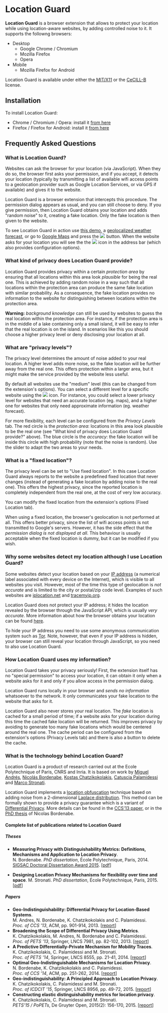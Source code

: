 # Location Guard

**Location Guard** is a browser extension that allows to protect your location
while using location-aware websites, by adding controlled noise to it.
It supports the followng browsers:

* Desktop
  * Google Chrome / Chromium
  * Mozilla Firefox
  * Opera
* Mobile
  * Mozilla Firefox for Android

Location Guard is available under either the [MIT/X11](https://opensource.org/licenses/mit-license.php)
or the [CeCILL-B](http://www.cecill.info/licences.fr.html) license.

## Installation

To install Location Guard:

* Chrome / Chromium / Opera: install it [from here](https://chrome.google.com/webstore/detail/location-guard/cfohepagpmnodfdmjliccbbigdkfcgia)
* Firefox / Firefox for Android: install it [from here](https://addons.mozilla.org/firefox/addon/location-guard/)

## Frequently Asked Questions

### What is Location Guard?

Websites can ask the browser for your location (via JavaScript). When they do
so, the browser first asks your permission, and if you accept, it detects your
location (typically by transmitting a list of available wifi access points to a
geolocation provider such as Google Location Services, or via GPS if available)
and gives it to the website.

Location Guard is a browser extension that intercepts this procedure. The
permission dialog appears as usual, and you can still choose to deny. If you
give permission, then Location Guard obtains your location and adds "random
noise" to it, creating a fake location. Only the fake location is then given to
the website.

To see Location Guard in action use [this demo](https://browserleaks.com/geo), a
[geolocalized weather forecast](https://darksky.net/), or go to [Google
Maps](https://www.google.com/maps) and press the ![](src/images/gmaps_dot.png)
button. When the website asks for your location you will see the the
![](src/images/pin_19.png) icon in the address bar (which also provides
configuration options).

### What kind of privacy does Location Guard provide?

Location Guard provides privacy within a certain _protection area_ by ensuring
that all locations within this area look _plausible_ for being the real one.
This is achieved by adding random noise in a way such that all locations within
the protection area can produce the same fake location with similar probability.
As a consequence, the fake location provides no information to the website for
distinguishing between locations within the protection area.

**Warning:** _background knowledge_ can still be used by websites to guess the
real location within the protection area. For instance, if the protection area
is in the middle of a lake containing only a small island, it will be easy to
infer that the real location is on the island. In scenarios like this you should
choose a higher privacy level or deny disclosing your location at all.

### What are "privacy levels"?

The privacy level determines the amount of noise added to your real location. A
higher level adds more noise, so the fake location will be further away from the
real one. This offers protection within a larger area, but it might make the
service provided by the website less useful.

By default all websites use the "medium" level (this can be changed from the
extension's options). You can select a different level for a specific website
using the ![](src/images/pin_19.png) icon. For instance, you could select
a lower privacy level for websites that need an accurate location (eg. maps),
and a higher one for websites that only need approximate information (eg.
weather forecast).

For more flexibility, each level can be configured from the _Privacy Levels_
tab. The red circle is the _protection area_: locations in this area look
plausible to be the real one (see "What kind of privacy does Location Guard
provide?" above). The blue circle is the _accuracy_: the fake location will be
inside this circle with high probability (note that the noise is random). Use
the slider to adapt the two areas to your needs.

### What is a "fixed location"?

The privacy level can be set to "Use fixed location". In this case Location
Guard always reports to the website a predefined fixed location that never
changes (instead of generating a fake location by adding noise to the real one).
This offers the highest privacy, since the reported location is completely
independent from the real one, at the cost of very low accuracy.

You can modify the fixed location from the extension's options (Fixed Location
tab).

When using a fixed location, the browser's geolocation is not performed at all.
This offers better privacy, since the list of wifi access points is not
transmitted to Google's servers. However, it has the side effect that the
_permission dialog is not displayed at all_. This behaviour is usually
acceptable when the fixed location is dummy, but it can be modified if you wish.

### Why some websites detect my location although I use Location Guard?

Some websites detect your location based on your [IP
address](https://en.wikipedia.org/wiki/IP_address) (a numerical label associated
with every device on the Internet), which is visible to all websites you visit.
However, most of the time this type of geolocation is _not accurate_ and is
limited to the city or postal/zip code level. Examples of such websites are
[iplocation.net](https://www.iplocation.net/) and
[tracemyip.org](https://www.tracemyip.org/).

Location Guard does not protect your IP address; it hides the location revealed
by the browser through the JavaScript API, which is usually _very accurate_.
More information about how the browser obtains your location can be found
[here](https://www.mozilla.org/firefox/geolocation/).

To hide your IP address you need to use some anonymous communication system such
as [Tor](https://www.torproject.org/). Note, however, that even if your IP
address is hidden, your browser can still reveal your location through
JavaScript, so you need to also use Location Guard.

### How Location Guard uses my information?

Location Guard takes your privacy seriously! First, the extension itself has no
"special permission" to access your location, it can obtain it only when a
website asks for it and only if you allow access in the permission dialog.

Location Guard runs locally in your browser and _sends no information_
whatsoever to the network. It only communicates your fake location to the
website that asks for it.

Location Guard also never stores your real location. The _fake_ location is
cached for a small period of time; if a website asks for your location during
this time the cached fake location will be returned. This improves privacy by
avoiding to generate too many fake locations which would be centered around the
real one. The cache period can be configured from the extension's options
(Privacy Levels tab) and there is also a button to delete the cache.

### What is the technology behind Location Guard?

Location Guard is a product of research carried out at the Ecole Polytechnique of Paris,
CNRS and Inria. It is based on work by [Miguel Andrés](http://www.lix.polytechnique.fr/~mandres),
[Nicolás Bordenabe](http://www.lix.polytechnique.fr/~nbordenabe/),
[Kostas Chatzikokolakis](http://www.lix.polytechnique.fr/~kostas/),
[Catuscia Palamidessi](http://www.lix.polytechnique.fr/~catuscia/) and
[Marco Stronati](http://www.lix.polytechnique.fr/~stronati/).

Location Guard implements a [location obfuscation](https://en.wikipedia.org/wiki/Location_obfuscation)
technique based on adding noise from a 2-dimensional
[Laplace distribution](https://en.wikipedia.org/wiki/Laplace_distribution).
This method can be formally shown to provide a privacy guarantee which is a variant
of [Differential Privacy](https://en.wikipedia.org/wiki/Differential_privacy).
More details can be found in the [CCS'13 paper](http://arxiv.org/abs/1212.1984),
or in the [PhD thesis](https://pastel.archives-ouvertes.fr/tel-01098088/document)
of Nicolas Bordenabe.

#### Complete list of publications related to Location Guard

##### Theses

* **Measuring Privacy with Distinguishability Metrics: Definitions, Mechanisms and Application to Location Privacy**.  
  N. Bordenabe.
  _PhD dissertation_, École Polytechnique, Paris, 2014.
  [SIGSAC Doctoral Dissertation Award 2015](http://www.sigsac.org/award/diss-awards.html).
  [[pdf](https://pastel.archives-ouvertes.fr/tel-01098088/document)]

* **Designing Location Privacy Mechanisms for flexibility over time and space**.
  M. Stronati.
  _PhD dissertation_, École Polytechnique, Paris, 2015. [[pdf](https://pastel.archives-ouvertes.fr/tel-01243295/document)]

##### Papers

* **Geo-Indistinguishability: Differential Privacy for Location-Based Systems**.  
  M. Andres, N. Bordenabe, K. Chatzikokolakis and C. Palamidessi.  
  _Proc. of CCS '13_, ACM, pp. 901-914, 2013. [[report](http://arxiv.org/abs/1212.1984)]
* **Broadening the Scope of Differential Privacy Using Metrics**.  
  K. Chatzikokolakis, M. Andres, N. Bordenabe and C. Palamidessi.  
  _Proc. of PETS '13_, Springer, LNCS 7981, pp. 82-102, 2013. [[report](http://hal.inria.fr/hal-00767210)]
* **A Predictive Differentially-Private Mechanism for Mobility Traces**.  
  K. Chatzikokolakis, C. Palamidessi and M. Stronati.  
  _Proc. of PETS '14_, Springer, LNCS 8555, pp. 21-41, 2014. [[report](http://arxiv.org/abs/1311.4008)]
* **Optimal Geo-Indistinguishable Mechanisms for Location Privacy**.  
  N. Bordenabe, K. Chatzikokolakis and C. Palamidessi.  
  _Proc. of CCS '14_, ACM, pp. 251-262, 2014. [[report](http://arxiv.org/abs/1402.5029)]
* **Geo-indistinguishability: A Principled Approach to Location Privacy**.  
  K. Chatzikokolakis, C. Palamidessi and M. Stronati.  
  _Proc. of ICDCIT '15_, Springer, LNCS 8956, pp. 49-72, 2015. [[report](http://hal.inria.fr/hal-01114241)]
* **Constructing elastic distinguishability metrics for location privacy**.  
  K. Chatzikokolakis, C. Palamidessi and M. Stronati.  
  _PETS'15 / PoPETs_, De Gruyter Open, 2015(2): 156-170, 2015. [[report](http://arxiv.org/abs/1503.00756)]

